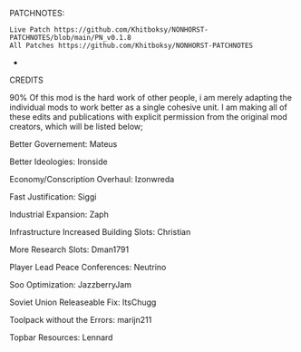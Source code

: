PATCHNOTES:
    
    Live Patch https://github.com/Khitboksy/NONHORST-PATCHNOTES/blob/main/PN_v0.1.8
    All Patches https://github.com/Khitboksy/NONHORST-PATCHNOTES


-


CREDITS

90% Of this mod is the hard work of other people, i am merely adapting the individual mods to work better as a single cohesive unit. 
I am making all of these edits and publications with explicit permission from the original mod creators, which will be listed below;

Better Governement: Mateus

Better Ideologies: Ironside

Economy/Conscription Overhaul: Izonwreda

Fast Justification: Siggi

Industrial Expansion: Zaph

Infrastructure Increased Building Slots: Christian

More Research Slots: Dman1791

Player Lead Peace Conferences: Neutrino

Soo Optimization: JazzberryJam

Soviet Union Releaseable Fix: ItsChugg

Toolpack without the Errors: marijn211

Topbar Resources: Lennard
